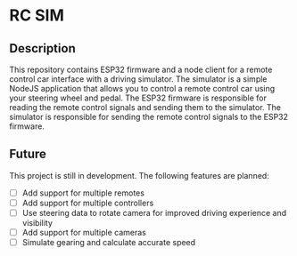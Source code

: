 # RC SIM

## Description
This repository contains ESP32 firmware and a node client for a remote control car interface with a driving simulator. The simulator is a simple NodeJS application that allows you to control a remote control car using your steering wheel and pedal. The ESP32 firmware is responsible for reading the remote control signals and sending them to the simulator. The simulator is responsible for sending the remote control signals to the ESP32 firmware.

## Future
This project is still in development. The following features are planned:
- [ ] Add support for multiple remotes
- [ ] Add support for multiple controllers
- [ ] Use steering data to rotate camera for improved driving experience and visibility
- [ ] Add support for multiple cameras
- [ ] Simulate gearing and calculate accurate speed